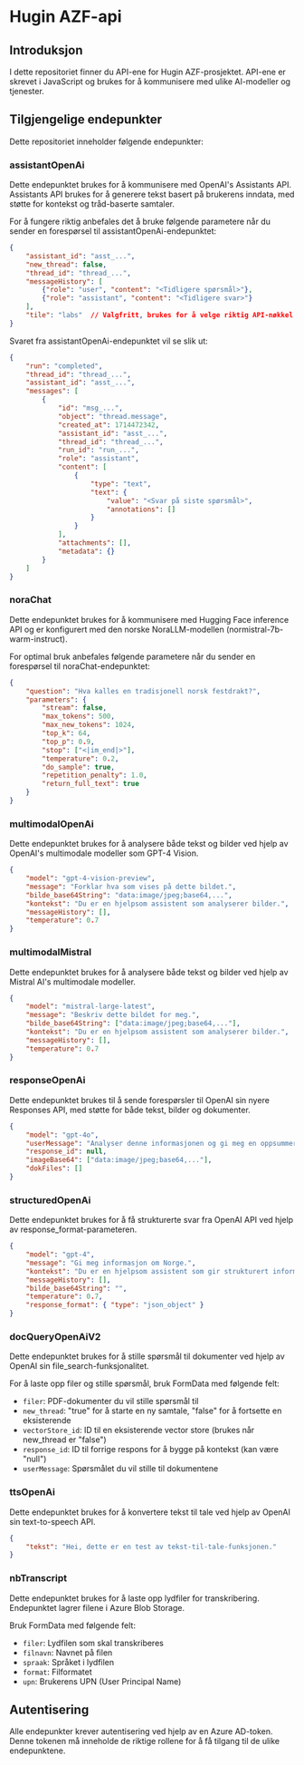 # Hugin AZF-api

## Introduksjon
I dette repositoriet finner du API-ene for Hugin AZF-prosjektet. API-ene er skrevet i JavaScript og brukes for å kommunisere med ulike AI-modeller og tjenester.

## Tilgjengelige endepunkter

Dette repositoriet inneholder følgende endepunkter:

### assistantOpenAi
Dette endepunktet brukes for å kommunisere med OpenAI's Assistants API. Assistants API brukes for å generere tekst basert på brukerens inndata, med støtte for kontekst og tråd-baserte samtaler.

For å fungere riktig anbefales det å bruke følgende parametere når du sender en forespørsel til assistantOpenAi-endepunktet:
```json
{
    "assistant_id": "asst_...",
    "new_thread": false,
    "thread_id": "thread_...",
    "messageHistory": [
        {"role": "user", "content": "<Tidligere spørsmål>"},
        {"role": "assistant", "content": "<Tidligere svar>"}
    ],
    "tile": "labs"  // Valgfritt, brukes for å velge riktig API-nøkkel
}
```

Svaret fra assistantOpenAi-endepunktet vil se slik ut:
```json
{
    "run": "completed",
    "thread_id": "thread_...",
    "assistant_id": "asst_...",
    "messages": [
        {
            "id": "msg_...",
            "object": "thread.message",
            "created_at": 1714472342,
            "assistant_id": "asst_...",
            "thread_id": "thread_...",
            "run_id": "run_...",
            "role": "assistant",
            "content": [
                {
                    "type": "text",
                    "text": {
                        "value": "<Svar på siste spørsmål>",
                        "annotations": []
                    }
                }
            ],
            "attachments": [],
            "metadata": {}
        }
    ]
}
```

### noraChat
Dette endepunktet brukes for å kommunisere med Hugging Face inference API og er konfigurert med den norske NoraLLM-modellen (normistral-7b-warm-instruct).

For optimal bruk anbefales følgende parametere når du sender en forespørsel til noraChat-endepunktet:
```json
{
    "question": "Hva kalles en tradisjonell norsk festdrakt?",
    "parameters": {
        "stream": false,
        "max_tokens": 500,
        "max_new_tokens": 1024,
        "top_k": 64,
        "top_p": 0.9,
        "stop": ["<|im_end|>"],
        "temperature": 0.2,
        "do_sample": true,
        "repetition_penalty": 1.0,
        "return_full_text": true
    }
}
```

### multimodalOpenAi
Dette endepunktet brukes for å analysere både tekst og bilder ved hjelp av OpenAI's multimodale modeller som GPT-4 Vision.

```json
{
    "model": "gpt-4-vision-preview",
    "message": "Forklar hva som vises på dette bildet.",
    "bilde_base64String": "data:image/jpeg;base64,...",
    "kontekst": "Du er en hjelpsom assistent som analyserer bilder.",
    "messageHistory": [],
    "temperature": 0.7
}
```

### multimodalMistral
Dette endepunktet brukes for å analysere både tekst og bilder ved hjelp av Mistral AI's multimodale modeller.

```json
{
    "model": "mistral-large-latest",
    "message": "Beskriv dette bildet for meg.",
    "bilde_base64String": ["data:image/jpeg;base64,..."],
    "kontekst": "Du er en hjelpsom assistent som analyserer bilder.",
    "messageHistory": [],
    "temperature": 0.7
}
```

### responseOpenAi
Dette endepunktet brukes til å sende forespørsler til OpenAI sin nyere Responses API, med støtte for både tekst, bilder og dokumenter.

```json
{
    "model": "gpt-4o",
    "userMessage": "Analyser denne informasjonen og gi meg en oppsummering.",
    "response_id": null,
    "imageBase64": ["data:image/jpeg;base64,..."],
    "dokFiles": []
}
```

### structuredOpenAi
Dette endepunktet brukes for å få strukturerte svar fra OpenAI API ved hjelp av response_format-parameteren.

```json
{
    "model": "gpt-4",
    "message": "Gi meg informasjon om Norge.",
    "kontekst": "Du er en hjelpsom assistent som gir strukturert informasjon.",
    "messageHistory": [],
    "bilde_base64String": "",
    "temperature": 0.7,
    "response_format": { "type": "json_object" }
}
```

### docQueryOpenAiV2
Dette endepunktet brukes for å stille spørsmål til dokumenter ved hjelp av OpenAI sin file_search-funksjonalitet.

For å laste opp filer og stille spørsmål, bruk FormData med følgende felt:
- `filer`: PDF-dokumenter du vil stille spørsmål til
- `new_thread`: "true" for å starte en ny samtale, "false" for å fortsette en eksisterende
- `vectorStore_id`: ID til en eksisterende vector store (brukes når new_thread er "false")
- `response_id`: ID til forrige respons for å bygge på kontekst (kan være "null")
- `userMessage`: Spørsmålet du vil stille til dokumentene

### ttsOpenAi
Dette endepunktet brukes for å konvertere tekst til tale ved hjelp av OpenAI sin text-to-speech API.

```json
{
    "tekst": "Hei, dette er en test av tekst-til-tale-funksjonen."
}
```

### nbTranscript
Dette endepunktet brukes for å laste opp lydfiler for transkribering. Endepunktet lagrer filene i Azure Blob Storage.

Bruk FormData med følgende felt:
- `filer`: Lydfilen som skal transkriberes
- `filnavn`: Navnet på filen
- `spraak`: Språket i lydfilen
- `format`: Filformatet
- `upn`: Brukerens UPN (User Principal Name)

## Autentisering
Alle endepunkter krever autentisering ved hjelp av en Azure AD-token. Denne tokenen må inneholde de riktige rollene for å få tilgang til de ulike endepunktene.